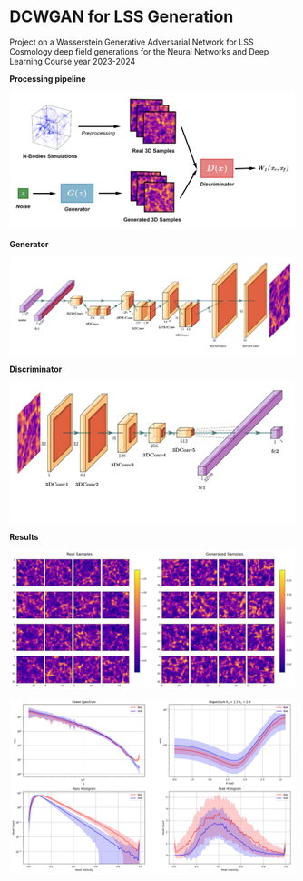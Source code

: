 # DCWGAN for LSS Generation

Project on a Wasserstein Generative Adversarial Network for LSS Cosmology deep field generations for the Neural Networks and Deep Learning Course year 2023-2024

 **Processing pipeline**
<p align="center">
  <img 
    src="./Plots/pipeGraph.png" 
    alt="RandomCheckzoom" 
    width="600" 
  />
</p>

**Generator**
<p align="center">
  <img 
    src="./Plots/Generator-1.png" 
    alt="RandomCheckzoom" 
    width="600" 
  />
</p>

**Discriminator**
<p align="center">
  <img 
    src="./Plots/Discriminator-1.png" 
    alt="RandomCheckzoom" 
    width="600" 
  />
</p>

**Results**
<p align="center">
  <img 
    src="./Plots/samples.png" 
    alt="RandomCheckzoom" 
    width="600" 
  />
</p>
<p align="center">
  <img 
    src="./Plots/Summaries.png" 
    alt="RandomCheckzoom" 
    width="600" 
  />
</p>
